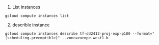 1. List instances
```
gcloud compute instances list
```

2. describle instance
```
gcloud compute instances describe tf-dd2412-proj-exp-p100 --format="(scheduling.preemptible)" --zone=europe-west1-b
```